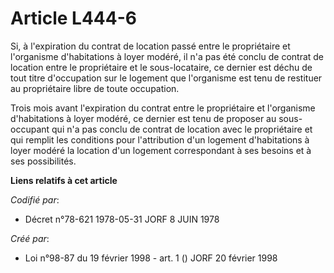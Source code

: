 # Article L444-6

Si, à l'expiration du contrat de location passé entre le propriétaire et l'organisme d'habitations à loyer modéré, il n'a pas
été conclu de contrat de location entre le propriétaire et le sous-locataire, ce dernier est déchu de tout titre d'occupation
sur le logement que l'organisme est tenu de restituer au propriétaire libre de toute occupation.

Trois mois avant l'expiration du contrat entre le propriétaire et l'organisme d'habitations à loyer modéré, ce dernier est
tenu de proposer au sous-occupant qui n'a pas conclu de contrat de location avec le propriétaire et qui remplit les
conditions pour l'attribution d'un logement d'habitations à loyer modéré la location d'un logement correspondant à ses
besoins et à ses possibilités.

**Liens relatifs à cet article**

_Codifié par_:

  - Décret n°78-621 1978-05-31 JORF 8 JUIN 1978

_Créé par_:

  - Loi n°98-87 du 19 février 1998 - art. 1 () JORF 20 février 1998
